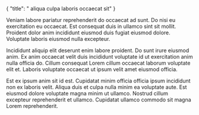 {
  "title": " aliqua culpa laboris occaecat sit"
}

Veniam labore pariatur reprehenderit do occaecat ad sunt. Do nisi eu exercitation eu occaecat. Est consequat duis in ullamco sint sit mollit. Proident dolor anim incididunt eiusmod duis fugiat eiusmod dolore. Voluptate laboris eiusmod nulla excepteur.

Incididunt aliquip elit deserunt enim labore proident. Do sunt irure eiusmod anim. Ex anim occaecat velit duis incididunt voluptate id ut exercitation anim nulla officia do. Cillum consequat Lorem cillum occaecat laborum voluptate elit et. Laboris voluptate occaecat ut ipsum velit amet eiusmod officia.

Est ex ipsum anim sit id est. Cupidatat minim officia officia ipsum incididunt non ex laboris velit. Aliqua duis et culpa nulla minim ea voluptate aute. Est eiusmod dolore voluptate magna minim ut ullamco. Nostrud cillum excepteur reprehenderit et ullamco. Cupidatat ullamco commodo sit magna Lorem reprehenderit.